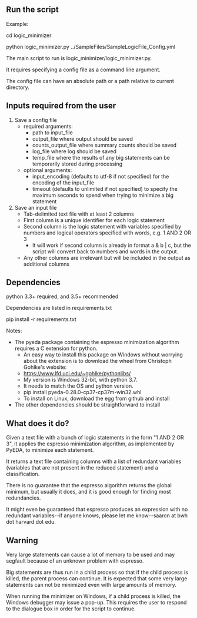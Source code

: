 ## Run the script ##
Example:

cd logic_minimizer

python logic_minimizer.py ../SampleFiles/SampleLogicFile_Config.yml

The main script to run is logic_minimizer/logic_minimizer.py.

It requires specifying a config file as a command line argument.

The config file can have an absolute path or a path relative to current directory.

## Inputs required from the user ##
1. Save a config file
    * required arguments:
        * path to input_file
		* output_file where output should be saved
		* counts_output_file where summary counts should be saved
		* log_file where log should be saved
		* temp_file where the results of any big statements can be temporarily stored during processing
    * optional arguments: 
	    * input_encoding (defaults to utf-8 if not specified) for the encoding of the input_file
		* timeout (defaults to unlimited if not specified) to specify the maximum seconds to spend when trying to minimize a big statement 
2. Save an input file
    * Tab-delimited text file with at least 2 columns
	* First column is a unique identifier for each logic statement
	* Second column is the logic statement with variables specified by numbers and logical operators specified with words, e.g. 1 AND 2 OR 3
	    * It will work if second column is already in format a & b | c, but the script will convert back to numbers and words in the output.
	* Any other columns are irrelevant but will be included in the output as additional columns
	
	
## Dependencies ##

python 3.3+ required, and 3.5+ recommended

Dependencies are listed in requirements.txt

pip install -r requirements.txt

Notes:
* The pyeda package containing the espresso minimization algorithm requires a C extension for python.
    * An easy way to install this package on Windows without worrying about the extension is to download the wheel from Christoph Gohlke's website:
    * https://www.lfd.uci.edu/~gohlke/pythonlibs/
    * My version is Windows 32-bit, with python 3.7.
    * It needs to match the OS and python version.
	* pip install pyeda-0.28.0-cp37-cp37m-win32.whl
	* To install on Linux, download the egg from github and install
* The other dependencies should be straightforward to install

## What does it do? ##
Given a text file with a bunch of logic statements in the form "1 AND 2 OR 3", it applies the espresso minimization algorithm, as implemented by PyEDA, to minimize each statement.

It returns a text file containing columns with a list of redundant variables (variables that are not present in the reduced statement) and a classification.

There is no guarantee that the espresso algorithm returns the global minimum, but usually it does, and it is good enough for finding most redundancies.

It might even be guaranteed that espresso produces an expression with no redundant variables--if anyone knows, please let me know--saaron at bwh dot harvard dot edu.

## Warning ##
Very large statements can cause a lot of memory to be used and may segfault because of an unknown problem with espresso.

Big statements are thus run in a child process so that if the child process is killed, the parent process can continue. It is expected that some very large statements can not be minimized even with large amounts of memory.

When running the minimizer on Windows, if a child process is killed, the Windows debugger may issue a pop-up. This requires the user to respond to the dialogue box in order for the script to continue.

